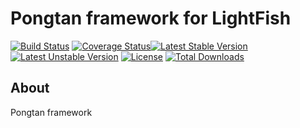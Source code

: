 # Pongtan framework for LightFish
[![Build Status](https://travis-ci.org/Pongtan/framework.svg?branch=master)](https://travis-ci.org/Pongtan/framework) [![Coverage Status](https://coveralls.io/repos/github/Pongtan/framework/badge.svg?branch=master)](https://coveralls.io/github/Pongtan/framework?branch=master)[![Latest Stable Version](https://poser.pugx.org/pongtan/framework/v/stable)](https://packagist.org/packages/pongtan/framework) [![Latest Unstable Version](https://poser.pugx.org/pongtan/framework/v/unstable)](https://packagist.org/packages/pongtan/framework) [![License](https://poser.pugx.org/pongtan/framework/license)](https://packagist.org/packages/pongtan/framework) [![Total Downloads](https://poser.pugx.org/pongtan/framework/downloads)](https://packagist.org/packages/pongtan/framework)
## About 
Pongtan framework
